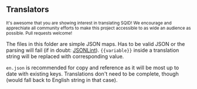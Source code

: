 ## Translators

<sub>It's awesome that you are showing interest in translating SQID! We encourage and apprechiate all community efforts to make this project accessible to as wide an audience as possible. Pull requests welcome!</sub>

The files in this folder are simple JSON maps. Has to be valid JSON or the parsing will fail (if in doubt: [JSONLint](http://jsonlint.com/)). `{{variable}}` inside a translation string will be replaced with corresponding value.

`en.json` is recommended for copy and reference as it will be most up to date with existing keys. Translations don't need to be complete, though (would fall back to English string in that case).